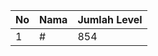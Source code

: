 | No | Nama            | Jumlah Level |
|----|-----------------|--------------|
| 1  | #    |    854        |
